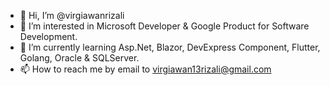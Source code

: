 - 👋 Hi, I’m @virgiawanrizali
- 👀 I’m interested in Microsoft Developer & Google Product for Software Development.
- 🌱 I’m currently learning Asp.Net, Blazor, DevExpress Component, Flutter, Golang, Oracle & SQLServer.
- 📫 How to reach me by email to virgiawan13rizali@gmail.com

<!---
virgiawanrizali/virgiawanrizali is a ✨ special ✨ repository because its `README.md` (this file) appears on your GitHub profile.
You can click the Preview link to take a look at your changes.
--->
